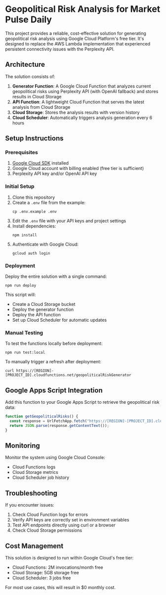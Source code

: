 # Geopolitical Risk Analysis for Market Pulse Daily

This project provides a reliable, cost-effective solution for generating geopolitical risk analysis using Google Cloud Platform's free tier. It's designed to replace the AWS Lambda implementation that experienced persistent connectivity issues with the Perplexity API.

## Architecture

The solution consists of:

1. **Generator Function**: A Google Cloud Function that analyzes current geopolitical risks using Perplexity API (with OpenAI fallback) and stores results in Cloud Storage
2. **API Function**: A lightweight Cloud Function that serves the latest analysis from Cloud Storage
3. **Cloud Storage**: Stores the analysis results with version history
4. **Cloud Scheduler**: Automatically triggers analysis generation every 6 hours

## Setup Instructions

### Prerequisites

1. [Google Cloud SDK](https://cloud.google.com/sdk/docs/install) installed
2. Google Cloud account with billing enabled (free tier is sufficient)
3. Perplexity API key and/or OpenAI API key

### Initial Setup

1. Clone this repository
2. Create a `.env` file from the example:
   ```
   cp .env.example .env
   ```
3. Edit the `.env` file with your API keys and project settings
4. Install dependencies:
   ```
   npm install
   ```
5. Authenticate with Google Cloud:
   ```
   gcloud auth login
   ```

### Deployment

Deploy the entire solution with a single command:

```
npm run deploy
```

This script will:
- Create a Cloud Storage bucket
- Deploy the generator function
- Deploy the API function
- Set up Cloud Scheduler for automatic updates

### Manual Testing

To test the functions locally before deployment:

```
npm run test:local
```

To manually trigger a refresh after deployment:

```
curl https://[REGION]-[PROJECT_ID].cloudfunctions.net/geopoliticalRiskGenerator
```

## Google Apps Script Integration

Add this function to your Google Apps Script to retrieve the geopolitical risk data:

```javascript
function getGeopoliticalRisks() {
  const response = UrlFetchApp.fetch("https://[REGION]-[PROJECT_ID].cloudfunctions.net/geopoliticalRiskAPI");
  return JSON.parse(response.getContentText());
}
```

## Monitoring

Monitor the system using Google Cloud Console:
- Cloud Functions logs
- Cloud Storage metrics
- Cloud Scheduler job history

## Troubleshooting

If you encounter issues:

1. Check Cloud Function logs for errors
2. Verify API keys are correctly set in environment variables
3. Test API endpoints directly using curl or a browser
4. Check Cloud Storage permissions

## Cost Management

This solution is designed to run within Google Cloud's free tier:
- Cloud Functions: 2M invocations/month free
- Cloud Storage: 5GB storage free
- Cloud Scheduler: 3 jobs free

For most use cases, this will result in $0 monthly cost.
